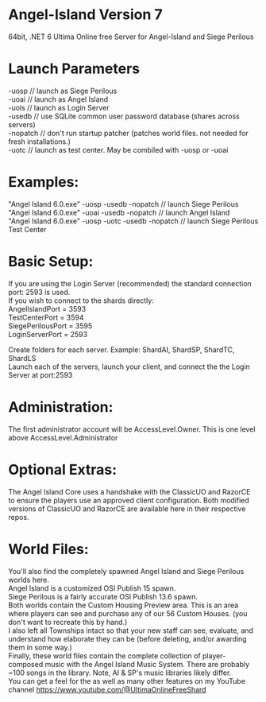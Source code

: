 # Angel-Island Version 7
64bit, .NET 6 Ultima Online free Server for Angel-Island and Siege Perilous

# Launch Parameters
-uosp       // launch as Siege Perilous<br/>
-uoai       // launch as Angel Island<br/>
-uols       // launch as Login Server<br/>
-usedb      // use SQLite common user password database (shares across servers)<br/>
-nopatch    // don't run startup patcher (patches world files. not needed for fresh installations.)<br/>
-uotc       // launch as test center. May be combiled with -uosp or -uoai<br/>

# Examples:
"Angel Island 6.0.exe" -uosp -usedb -nopatch         // launch Siege Perilous<br/>
"Angel Island 6.0.exe" -uoai -usedb -nopatch         // launch Angel Island<br/>
"Angel Island 6.0.exe" -uosp -uotc -usedb -nopatch   // launch Siege Perilous Test Center<br/>

# Basic Setup:
If you are using the Login Server (recommended) the standard connection port: 2593 is used.<br/>
If you wish to connect to the shards directly:<br/>
AngelIslandPort = 3593<br/>
TestCenterPort = 3594<br/>
SiegePerilousPort = 3595<br/>
LoginServerPort = 2593<br/>

Create folders for each server. Example: ShardAI, ShardSP, ShardTC, ShardLS<br/>
Launch each of the servers, launch your client, and connect the the Login Server at port:2593<br/>

# Administration:
The first administrator account will be AccessLevel.Owner. This is one level above AccessLevel.Administrator

# Optional Extras:
The Angel Island Core uses a handshake with the ClassicUO and RazorCE to ensure the players use an approved client configuration.
Both modified versions of ClassicUO and RazorCE are available here in their respective repos.

# World Files:
You'll also find the completely spawned Angel Island and Siege Perilous worlds here.<br/>
Angel Island is a customized OSI Publish 15 spawn.<br/>
Siege Perilous is a fairly accurate OSI Publish 13.6 spawn.<br/>
Both worlds contain the Custom Housing Preview area. This is an area where players can see and purchase any of our 56 Custom Houses. (you don't want to recreate this by hand.)<br/>
I also left all Townships intact so that your new staff can see, evaluate, and understand how elaborate they can be (before deleting, and/or awarding them in some way.)<br/>
Finally, these world files contain the complete collection of player-composed music with the Angel Island Music System. There are probably ~100 songs in the library. Note, AI & SP's music libraries likely differ.<br/>
You can get a feel for the as well as many other features on my YouTube channel
https://www.youtube.com/@UltimaOnlineFreeShard
